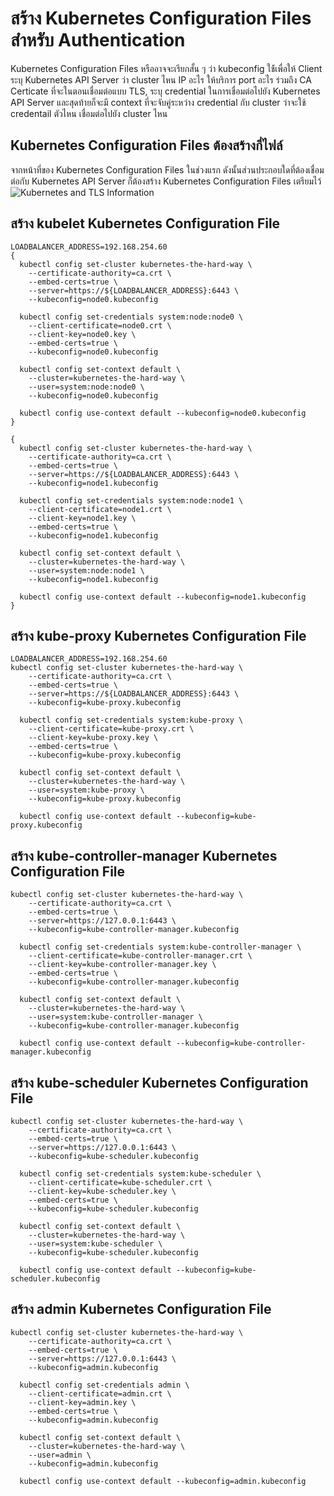 # สร้าง Kubernetes Configuration Files สำหรับ Authentication
Kubernetes Configuration Files หรืออาจจะเรียกสั้น ๆ ว่า kubeconfig ใช้้เพื่อให้ Client ระบุ Kubernetes API Server ว่า cluster ไหน IP อะไร ให้บริการ port อะไร ร่วมถึง CA Certicate ที่จะในตอนเชื่อมต่อแบบ TLS, ระบุ credential ในการเชื่อมต่อไปยัง Kubernetes API Server และสุดท้ายก็จะมี context ที่จะจับคู่ระหว่าง credential กับ cluster ว่าจะใช้ credentail ตัวไหน เชื่อมต่อไปยัง cluster ไหน 
## Kubernetes Configuration Files ต้องสร้างกี่ไฟล์
จากหน้าที่ของ Kubernetes Configuration Files ในช่วงแรก ดังนั้นส่วนประกอบใดที่ต้องเชื่อมต่อกับ Kubernetes API Server ก็ต้องสร้าง Kubernetes Configuration Files เตรียมไว้
![Kubernetes and TLS Information](https://github.com/rdamrong/Kubernetes-The-Hard-Way-CentOS/blob/master/images/kube_tls_component2.png)


## สร้าง kubelet Kubernetes Configuration File
```
LOADBALANCER_ADDRESS=192.168.254.60
{
  kubectl config set-cluster kubernetes-the-hard-way \
    --certificate-authority=ca.crt \
    --embed-certs=true \
    --server=https://${LOADBALANCER_ADDRESS}:6443 \
    --kubeconfig=node0.kubeconfig

  kubectl config set-credentials system:node:node0 \
    --client-certificate=node0.crt \
    --client-key=node0.key \
    --embed-certs=true \
    --kubeconfig=node0.kubeconfig

  kubectl config set-context default \
    --cluster=kubernetes-the-hard-way \
    --user=system:node:node0 \
    --kubeconfig=node0.kubeconfig

  kubectl config use-context default --kubeconfig=node0.kubeconfig
}

{
  kubectl config set-cluster kubernetes-the-hard-way \
    --certificate-authority=ca.crt \
    --embed-certs=true \
    --server=https://${LOADBALANCER_ADDRESS}:6443 \
    --kubeconfig=node1.kubeconfig

  kubectl config set-credentials system:node:node1 \
    --client-certificate=node1.crt \
    --client-key=node1.key \
    --embed-certs=true \
    --kubeconfig=node1.kubeconfig

  kubectl config set-context default \
    --cluster=kubernetes-the-hard-way \
    --user=system:node:node1 \
    --kubeconfig=node1.kubeconfig

  kubectl config use-context default --kubeconfig=node1.kubeconfig
}
```
## สร้าง kube-proxy Kubernetes Configuration File
```
LOADBALANCER_ADDRESS=192.168.254.60
kubectl config set-cluster kubernetes-the-hard-way \
    --certificate-authority=ca.crt \
    --embed-certs=true \
    --server=https://${LOADBALANCER_ADDRESS}:6443 \
    --kubeconfig=kube-proxy.kubeconfig

  kubectl config set-credentials system:kube-proxy \
    --client-certificate=kube-proxy.crt \
    --client-key=kube-proxy.key \
    --embed-certs=true \
    --kubeconfig=kube-proxy.kubeconfig

  kubectl config set-context default \
    --cluster=kubernetes-the-hard-way \
    --user=system:kube-proxy \
    --kubeconfig=kube-proxy.kubeconfig

  kubectl config use-context default --kubeconfig=kube-proxy.kubeconfig
```
## สร้าง kube-controller-manager Kubernetes Configuration File
```
kubectl config set-cluster kubernetes-the-hard-way \
    --certificate-authority=ca.crt \
    --embed-certs=true \
    --server=https://127.0.0.1:6443 \
    --kubeconfig=kube-controller-manager.kubeconfig

  kubectl config set-credentials system:kube-controller-manager \
    --client-certificate=kube-controller-manager.crt \
    --client-key=kube-controller-manager.key \
    --embed-certs=true \
    --kubeconfig=kube-controller-manager.kubeconfig

  kubectl config set-context default \
    --cluster=kubernetes-the-hard-way \
    --user=system:kube-controller-manager \
    --kubeconfig=kube-controller-manager.kubeconfig

  kubectl config use-context default --kubeconfig=kube-controller-manager.kubeconfig

```
## สร้าง kube-scheduler Kubernetes Configuration File
```
kubectl config set-cluster kubernetes-the-hard-way \
    --certificate-authority=ca.crt \
    --embed-certs=true \
    --server=https://127.0.0.1:6443 \
    --kubeconfig=kube-scheduler.kubeconfig

  kubectl config set-credentials system:kube-scheduler \
    --client-certificate=kube-scheduler.crt \
    --client-key=kube-scheduler.key \
    --embed-certs=true \
    --kubeconfig=kube-scheduler.kubeconfig

  kubectl config set-context default \
    --cluster=kubernetes-the-hard-way \
    --user=system:kube-scheduler \
    --kubeconfig=kube-scheduler.kubeconfig

  kubectl config use-context default --kubeconfig=kube-scheduler.kubeconfig
```
## สร้าง admin Kubernetes Configuration File
```
kubectl config set-cluster kubernetes-the-hard-way \
    --certificate-authority=ca.crt \
    --embed-certs=true \
    --server=https://127.0.0.1:6443 \
    --kubeconfig=admin.kubeconfig

  kubectl config set-credentials admin \
    --client-certificate=admin.crt \
    --client-key=admin.key \
    --embed-certs=true \
    --kubeconfig=admin.kubeconfig

  kubectl config set-context default \
    --cluster=kubernetes-the-hard-way \
    --user=admin \
    --kubeconfig=admin.kubeconfig

  kubectl config use-context default --kubeconfig=admin.kubeconfig
```

